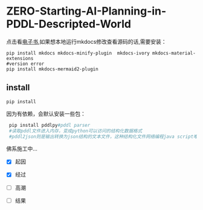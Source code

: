 # ZERO-Starting-AI-Planning-in-PDDL-Descripted-World



点击看[电子书](https://tridu33.github.io/ZERO-Starting-AI-Planning-in-PDDL-Descripted-World/),如果想本地运行mkdocs修改查看源码的话,需要安装：

```
pip install mkdocs mkdocs-minify-plugin  mkdocs-ivory mkdocs-material-extensions
#version error
pip install mkdocs-mermaid2-plugin 
```



## install 

```
pip install 
```


因为有依赖，会默认安装一些包：

```python
 pip install pddlpy#pddl parser
 #读取pddl文件进入内存，变成python可以访问的结构化数据格式
 #pddl2json则是输出转换为json结构的文本文件，这种结构化文件网络编程java script唯一选择
```




佛系施工中...

- [x] 起因

- [x] 经过

- [ ] 高潮

- [ ] 结果

  